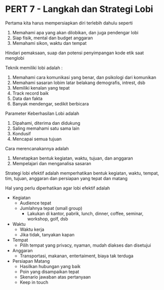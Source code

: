 # PERT 7 - Langkah dan Strategi Lobi

Pertama kita harus mempersiapkan diri terlebih dahulu seperti

1. Memahami apa yang akan dilobikan, dan juga pendengar lobi
1. Siap fisik, mental dan budget anggaran 
1. Memahami sikon, waktu dan tempat

Hindari pemaksaan, suap dan potensi penyimpangan kode etik saat menglobi

Teknik memiliki lobi adalah :

1. Memahami cara komunikasi yang benar, dan psikologi dari komunikan
1. Memahami sasaran lobim latar belakang demografis, intrest, dsb
1. Memiliki kenalan yang tepat
1. Track record baik
1. Data dan fakta
1. Banyak mendengar, sedikit berbicara

Parameter Keberhasilan Lobi adalah 

1. Dipahami, diterima dan didukung
1. Saling memahami satu sama lain
1. Kondusif
1. Mencapai semua tujuan

Cara merencanakannya adalah 

1. Menetapkan bentuk kegiatan, waktu, tujuan, dan anggaran
1. Mempelajari dan menganalisa sasaran

Strategi lobi efektif adalah memperhatikan bentuk kegiatan, waktu, tempat, tim, tujuan, anggaran dan persiapan yang tepat dan matang

Hal yang perlu diperhatikan agar lobi efektif adalah

* Kegiatan
  * Audience tepat
  * Jumlahnya tepat (small group)
    * Lakukan di kantor, pabrik, lunch, dinner, coffee, seminar, workshop, golf, dsb
* Waktu
  * Waktu kerja
  * Jika tidak, tanyakan kapan
* Tempat
  * Pilih tempat yang privacy, nyaman, mudah diakses dan disetujui
* Anggaran
  * Transportasi, makanan, entertaiment, biaya tak terduga
* Persiapan Matang
  * Hasilkan hubungan yang baik
  * Poin yang disampaikan tepat
  * Skenario jawaban atas pertanyaan
  * Keep in touch

